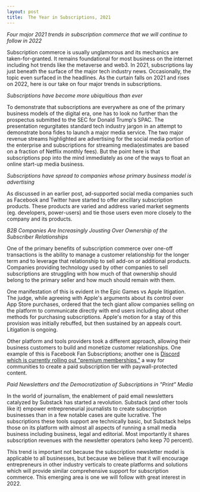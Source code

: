 ```yaml
---
layout: post
title:  The Year in Subscriptions, 2021
---
```


*Four major 2021 trends in subscription commerce that we will continue to follow in 2022*

<!--excerpt--> 

Subscription commerce is usually unglamorous and its mechanics are taken-for-granted. It remains foundational for most business on the internet including hot trends like the metaverse and web3. In 2021, subscriptions lay just beneath the surface of the major tech industry news. Occasionally, the topic even surfaced in the headlines. As the curtain falls on 2021 and rises on 2022, here is our take on four major trends in subscriptions.

*Subscriptions have become more ubiquitious than ever*

To demonstrate that subscriptions are everywhere as one of the primary business models of the digital era, one has to look no further than the prospectus submitted to the SEC for Donald Trump's SPAC. The presentation regurgitates standard tech industry jargon in an attempt to demonstrate bona fides to launch a major media service. The two major revenue streams highlighted are advertising for the social media portion of the enterprise and subscriptions for streaming media(estimates are based on a fraction of Netflix monthly fees).  But the point here is that subscriptions pop into the mind immediately as one of the ways to float an online start-up media business. 

*Subscriptions have  spread to companies whose primary business model is advertising*

As discussed in an earlier post, ad-supported social media companies such as Facebook and Twitter have started to offer ancillary subscription products. These products are varied and address varied market segments (eg. developers, power-users) and tie those users even more closely to the company and its products. 

*B2B Companies Are Increasingly Jousting Over Ownership of the Subscriber Relationships*

One of the primary benefits of subscription commerce over one-off transactions is the ability to manage a customer relationship for the longer term and to leverage that relationship to sell add-on or additional products. Companies providing technology used by other companies to sell subscriptions are struggling with how much of that ownership should belong to the primary seller and how much should remain with them.

One manifestation of this is evident in the Epic Games vs Apple litigation. The judge, while agreeing with Apple's arguments about its control over App Store purchases, ordered that the tech giant allow companies selling on the platform to communicate directly with end users including about other methods for purchasing subscriptions.  Apple's motion for a stay of this provision was initially rebuffed, but then sustained by an appeals court. Litigation is ongoing.

Other platform and tools providers took a different approach, allowing their business customers to build and monetize customer relationships. One example of this is Facebook Fan Subscriptions; another one is [Discord which is currently rolling out "premium memberships,"](https://techcrunch.com/2021/12/07/discord-premium-memberships/) a way for communities to create a paid subscription tier with paywall-protected content.

*Paid Newsletters and the Democratization of Subscriptions in "Print" Media*

In the world of journalism, the enablement of paid email newsletters catalyzed by Substack has started a revolution. Substack (and other tools like it) empower entrepreneurial journalists to create subscription businesses than in a few notable cases are quite lucrative. The subscriptions these tools support are technically basic, but Substack helps those on its platform with almost all aspects of running a small media business including business, legal and editorial. Most importantly it shares subscription revenues with the newsletter operators (who keep 70 percent). 

This trend is important not because the subscription newsletter model is applicable to all businesses, but because we believe that it will encourage entrepreneurs in other industry verticals to create platforms and solutions which will provide similar comprehensive support for subscription commerce. This emerging area is one we will follow with great interest in 2022.